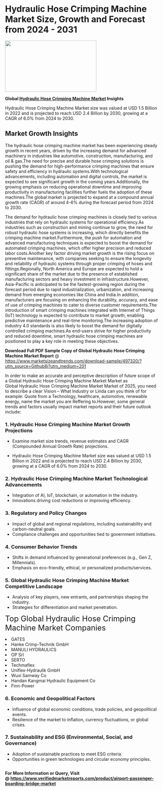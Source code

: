 <H1>Hydraulic Hose Crimping Machine Market Size, Growth and Forecast from 2024 - 2031</H1><img class="aligncenter size-medium wp-image-584254" src="https://thirdeyenews.in/wp-content/uploads/2024/09/Global-Market-Research-300x168.jpeg" alt="" width="300" height="168" /><p><strong>Global&nbsp;<a href="https://www.marketsizeandtrends.com/download-sample/497320/?utm_source=Github8j?utm_medium=201">Hydraulic Hose Crimping Machine Market</a> Insights</strong></p><p>Hydraulic Hose Crimping Machine Market size was valued at USD 1.5 Billion in 2022 and is projected to reach USD 2.4 Billion by 2030, growing at a CAGR of 6.0% from 2024 to 2030.</p><p><h2>Market Growth Insights</h2> <p>The hydraulic hose crimping machine market has been experiencing steady growth in recent years, driven by the increasing demand for advanced machinery in industries like automotive, construction, manufacturing, and oil & gas.The need for precise and durable hose crimping solutions is pushing the demand for high-performance crimping machines that ensure safety and efficiency in hydraulic systems.With technological advancements, including automation and digital controls, the market is expected to see significant growth in the coming years.Additionally, the growing emphasis on reducing operational downtime and improving productivity in manufacturing facilities further fuels the adoption of these machines.The global market is projected to expand at a compound annual growth rate (CAGR) of around 4-6% during the forecast period from 2024 to 2030.</p> <p>The demand for hydraulic hose crimping machines is closely tied to various industries that rely on hydraulic systems for operational efficiency.As industries such as construction and mining continue to grow, the need for robust hydraulic hose systems is increasing, which directly benefits the crimping machine market.Furthermore, the push for automation and advanced manufacturing techniques is expected to boost the demand for automated crimping machines, which offer higher precision and reduced labor costs.Another key factor driving market growth is the rising focus on preventive maintenance, with companies seeking to ensure the longevity and reliability of hydraulic systems through proper crimping of hoses and fittings.Regionally, North America and Europe are expected to hold a significant share of the market due to the presence of established manufacturing sectors and heavy investment in infrastructure.However, Asia-Pacific is anticipated to be the fastest-growing region during the forecast period due to rapid industrialization, urbanization, and increasing demand from emerging economies like China and India.In addition, manufacturers are focusing on enhancing the durability, accuracy, and ease of use of crimping machines to cater to diverse customer requirements.The introduction of smart crimping machines integrated with Internet of Things (IoT) technology is expected to contribute to market growth, enabling predictive maintenance and real-time monitoring.The increasing adoption of industry 4.0 standards is also likely to boost the demand for digitally controlled crimping machines.As end-users strive for higher productivity and reduced downtime, smart hydraulic hose crimping machines are positioned to play a key role in meeting these objectives.</p> <p><span class=""><strong>Download Full PDF Sample Copy of Global Hydraulic Hose Crimping Machine Market Report</strong> @ <a href="https://www.marketsizeandtrends.com/download-sample/497320/?utm_source=Github8j?utm_medium=201" target="_blank">https://www.marketsizeandtrends.com/download-sample/497320/?utm_source=Github8j?utm_medium=201</a></span></p><p>In order to make an accurate and perceptive description of future scope of a Global&nbsp;Hydraulic Hose Crimping Machine Market Market as Global&nbsp;Hydraulic Hose Crimping Machine Market Market of 2025, you need to describe a clear Vision &ndash; What Industry or Linda can you think of for example: Quote from a Technology, healthcare, automotive, renewable energy, name the market you are Reffering to.However, some general trends and factors usually impact market reports and their future outlook include:</p><h3>1.&nbsp;<strong>Hydraulic Hose Crimping Machine Market Growth Projections</strong></h3><ul><li>Examine market size trends, revenue estimates and CAGR (Compounded Annual Growth Rate) projections.</li><li><p>Hydraulic Hose Crimping Machine Market size was valued at USD 1.5 Billion in 2022 and is projected to reach USD 2.4 Billion by 2030, growing at a CAGR of 6.0% from 2024 to 2030.</p></li></ul><h3>2.&nbsp;<strong>Hydraulic Hose Crimping Machine Market Technological Advancements</strong></h3><ul><li>Integration of AI, IoT, blockchain, or automation in the industry.</li><li>Innovations driving cost reductions or improving efficiency.</li></ul><h3>3.&nbsp;<strong>Regulatory and Policy Changes</strong></h3><ul><li>Impact of global and regional regulations, including sustainability and carbon-neutral goals.</li><li>Compliance challenges and opportunities tied to government initiatives.</li></ul><h3>4.&nbsp;<strong>Consumer Behavior Trends</strong></h3><ul><li>Shifts in demand influenced by generational preferences (e.g., Gen Z, Millennials).</li><li>Emphasis on eco-friendly, ethical, or personalized products/services.</li></ul><h3>5.&nbsp;<strong>Global Hydraulic Hose Crimping Machine Market Competitive Landscape</strong></h3><ul><li>Analysis of key players, new entrants, and partnerships shaping the industry.</li><li>Strategies for differentiation and market penetration.</li></ul><p data-pm-slice="1 1 []"><span style="color: inherit; font-family: inherit; font-size: 25px;">Top Global Hydraulic Hose Crimping Machine Market Companies</span></p><div class="" data-test-id=""><p><li>GATES</li><li> Hanke Crimp-Technik GmbH</li><li> MANULI HYDRAULICS</li><li> OP Srl</li><li> SERTO</li><li> Techmaflex</li><li> Uniflex-Hydraulik GmbH</li><li> Wuxi Samway Co</li><li> Handan Kangmai Hydraulic Equipment Co</li><li> Finn-Power</li></p></div><h3>6.&nbsp;<strong>Economic and Geopolitical Factors</strong></h3><ul><li>Influence of global economic conditions, trade policies, and geopolitical events.</li><li>Resilience of the market to inflation, currency fluctuations, or global crises.</li></ul><h3>7.&nbsp;<strong>Sustainability and ESG (Environmental, Social, and Governance)</strong></h3><ul><li>Adoption of sustainable practices to meet ESG criteria.</li><li>Opportunities in green technologies and circular economy principles.</li></ul><h2><strong style="font-size: 14px;">For More Information or Query, Visit @&nbsp;</strong><a style="background-color: #ffffff; font-size: 14px;" href="https://www.marketsizeandtrends.com/report/hydraulic-hose-crimping-machine-market/" target="_blank">https://www.verifiedmarketreports.com/product/airport-passenger-boarding-bridge-market</a></h2>
